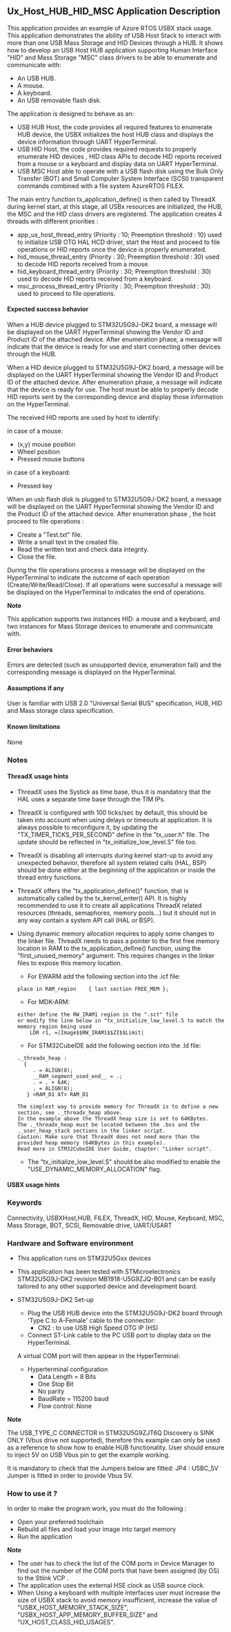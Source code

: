 
## <b>Ux_Host_HUB_HID_MSC Application Description</b>

This application provides an example of Azure RTOS USBX stack usage.
This application demonstrates the ability of USB Host Stack to interact with more than one USB Mass Storage and HID Devices through a HUB.
It shows how to develop an USB Host HUB application supporting Human Interface "HID" and Mass Storage "MSC" class drivers to be able to enumerate and communicate with:
  - An USB HUB.
  - A mouse.
  - A keyboard.
  - An USB removable flash disk.

The application is designed to behave as an:

  - USB HUB Host, the code provides all required features to enumerate HUB device, the USBX initializes the host HUB class and displays the device information through UART HyperTerminal.
  - USB HID Host, the code provides required requests to properly enumerate HID devices , HID class APIs to decode HID reports received from a mouse or a keyboard and display data on UART HyperTerminal.
  - USB MSC Host able to operate with a USB flash disk using the Bulk Only Transfer (BOT) and Small Computer System Interface (SCSI) transparent commands combined with a file system AzureRTOS FILEX.

The main entry function tx_application_define() is then called by ThreadX during kernel start, at this stage, all USBx resources are initialized, the HUB, the MSC and the HID class drivers are registered.
The application creates 4 threads with different priorities :

  - app_ux_host_thread_entry  (Priority : 10; Preemption threshold : 10) used to initialize USB OTG HAL HCD driver, start the Host and proceed to file operations or HID reports once the device is properly enumerated.
  - hid_mouse_thread_entry    (Priority : 30; Preemption threshold : 30) used to decode HID reports received from a mouse.
  - hid_keyboard_thread_entry (Priority : 30; Preemption threshold : 30) used to decode HID reports received from a keyboard.
  - msc_process_thread_entry  (Priority : 30; Preemption threshold : 30) used to proceed to file operations.


#### <b>Expected success behavior</b>

When a HUB device plugged to STM32U5G9J-DK2 board, a message will be displayed on the UART HyperTerminal showing
the Vendor ID and Product ID of the attached device.
After enumeration phase, a message will indicate that the device is ready for use and start connecting other devices through the HUB.

When a HID device plugged to STM32U5G9J-DK2 board, a message will be displayed on the UART HyperTerminal showing
the Vendor ID and Product ID of the attached device.
After enumeration phase, a message will indicate that the device is ready for use.
The host must be able to properly decode HID reports sent by the corresponding device and display those information on the HyperTerminal.

The received HID reports are used by host to identify:

in case of a mouse:

   - (x,y) mouse position
   - Wheel position
   - Pressed mouse buttons

in case of a keyboard:

 - Pressed key

When an usb flash disk is plugged to STM32U5G9J-DK2 board, a message will be displayed on the UART HyperTerminal showing  the Vendor ID and the Product ID of the attached device.
After enumeration phase , the host proceed to file operations :

  - Create a "Test.txt" file.
  - Write a small text in the created file.
  - Read the written text and check data integrity.
  - Close the file.

During the file operations process a message will be displayed on the HyperTerminal to indicate the outcome of each operation (Create/Write/Read/Close).
If all operations were successful a message will be displayed on the HyperTerminal to indicates the end of operations.

<b>Note</b>

This application supports two instances HID: a mouse and a keyboard, and two instances for Mass Storage devices to enumerate and communicate with.

#### <b>Error behaviors</b>

Errors are detected (such as unsupported device, enumeration fail) and the corresponding message is displayed on the HyperTerminal.

#### <b>Assumptions if any</b>

User is familiar with USB 2.0 "Universal Serial BUS" specification, HUB, HID and Mass storage class specification.

#### <b>Known limitations</b>

None

### <b>Notes</b>


#### <b>ThreadX usage hints</b>

 - ThreadX uses the Systick as time base, thus it is mandatory that the HAL uses a separate time base through the TIM IPs.
 - ThreadX is configured with 100 ticks/sec by default, this should be taken into account when using delays or timeouts at application. It is always possible to reconfigure it, by updating the "TX_TIMER_TICKS_PER_SECOND" define in the "tx_user.h" file. The update should be reflected in "tx_initialize_low_level.S" file too.
 - ThreadX is disabling all interrupts during kernel start-up to avoid any unexpected behavior, therefore all system related calls (HAL, BSP) should be done either at the beginning of the application or inside the thread entry functions.
 - ThreadX offers the "tx_application_define()" function, that is automatically called by the tx_kernel_enter() API.
   It is highly recommended to use it to create all applications ThreadX related resources (threads, semaphores, memory pools...)  but it should not in any way contain a system API call (HAL or BSP).
 - Using dynamic memory allocation requires to apply some changes to the linker file.
   ThreadX needs to pass a pointer to the first free memory location in RAM to the tx_application_define() function,
   using the "first_unused_memory" argument.
   This requires changes in the linker files to expose this memory location.
    + For EWARM add the following section into the .icf file:
     ```
     place in RAM_region    { last section FREE_MEM };
     ```
    + For MDK-ARM:
    ```
    either define the RW_IRAM1 region in the ".sct" file
    or modify the line below in "tx_initialize_low_level.S to match the memory region being used
        LDR r1, =|Image$$RW_IRAM1$$ZI$$Limit|
    ```
    + For STM32CubeIDE add the following section into the .ld file:
    ```
    ._threadx_heap :
      {
         . = ALIGN(8);
         __RAM_segment_used_end__ = .;
         . = . + 64K;
         . = ALIGN(8);
       } >RAM_D1 AT> RAM_D1
    ```

       The simplest way to provide memory for ThreadX is to define a new section, see ._threadx_heap above.
       In the example above the ThreadX heap size is set to 64KBytes.
       The ._threadx_heap must be located between the .bss and the ._user_heap_stack sections in the linker script.
       Caution: Make sure that ThreadX does not need more than the provided heap memory (64KBytes in this example).
       Read more in STM32CubeIDE User Guide, chapter: "Linker script".

    + The "tx_initialize_low_level.S" should be also modified to enable the "USE_DYNAMIC_MEMORY_ALLOCATION" flag.

#### <b>USBX usage hints</b>


### <b>Keywords</b>

Connectivity, USBXHost,HUB, FILEX, ThreadX, HID, Mouse, Keyboard, MSC, Mass Storage, BOT, SCSI, Removable drive, UART/USART


### <b>Hardware and Software environment</b>

  - This application runs on STM32U5Gxx devices
  - This application has been tested with STMicroelectronics STM32U5G9J-DK2 revision MB1918-U5G9ZJQ-B01
    and can be easily tailored to any other supported device and development board.

- STM32U5G9J-DK2 Set-up
    - Plug the USB HUB device into the STM32U5G9J-DK2 board through 'Type C  to A-Female' cable to the connector:
      - CN2 : to use USB High Speed OTG IP (HS)
    - Connect ST-Link cable to the PC USB port to display data on the HyperTerminal.

    A virtual COM port will then appear in the HyperTerminal:
     - Hyperterminal configuration
       - Data Length = 8 Bits
       - One Stop Bit
       - No parity
       - BaudRate = 115200 baud
       - Flow control: None

<b>Note</b>

The USB_TYPE_C CONNECTOR in STM32U5G9ZJT6Q Discovery is SINK ONLY (Vbus drive not supported), therefore this example can only be used
as a reference to show how to enable HUB functionality. User should ensure to inject 5V on USB Vbus pin to get the example working.

It is mandatory to check that the Jumpers below are fitted:
    JP4 : USBC_5V Jumper is fitted in order to provide Vbus 5V.

### <b>How to use it ?</b>

In order to make the program work, you must do the following :

 - Open your preferred toolchain
 - Rebuild all files and load your image into target memory
 - Run the application

<b>Note</b>

 - The user has to check the list of the COM ports in Device Manager to find out the number of the COM ports that have been assigned (by OS) to the Stlink VCP .
 - The application uses the external HSE clock as USB source clock.
 - When Using a keyboard with multiple interfaces user must increase the size of USBX stack to avoid memory insufficient, increase the value of "USBX_HOST_MEMORY_STACK_SIZE", "USBX_HOST_APP_MEMORY_BUFFER_SIZE" and "UX_HOST_CLASS_HID_USAGES".
